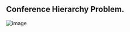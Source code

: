 ## Conference Hierarchy Problem.

![image](https://user-images.githubusercontent.com/25129580/40894685-fa649f8c-67c8-11e8-8090-933cafd6d885.png)